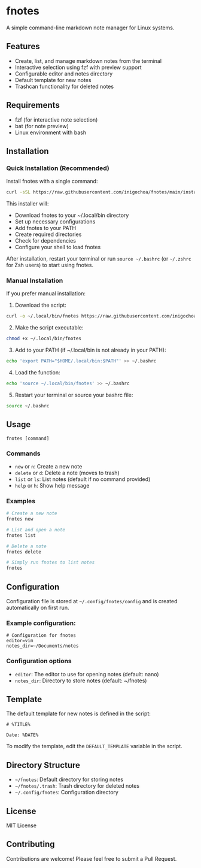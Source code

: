 # fnotes

A simple command-line markdown note manager for Linux systems.

## Features

- Create, list, and manage markdown notes from the terminal
- Interactive selection using fzf with preview support
- Configurable editor and notes directory
- Default template for new notes
- Trashcan functionality for deleted notes

## Requirements

- fzf (for interactive note selection)
- bat (for note preview)
- Linux environment with bash

## Installation

### Quick Installation (Recommended)

Install fnotes with a single command:

```bash
curl -sSL https://raw.githubusercontent.com/inigochoa/fnotes/main/install.sh | bash
```

This installer will:
- Download fnotes to your ~/.local/bin directory
- Set up necessary configurations
- Add fnotes to your PATH
- Create required directories
- Check for dependencies
- Configure your shell to load fnotes

After installation, restart your terminal or run `source ~/.bashrc` (or `~/.zshrc` for Zsh users) to start using fnotes.

### Manual Installation

If you prefer manual installation:

1. Download the script:

```bash
curl -o ~/.local/bin/fnotes https://raw.githubusercontent.com/inigochoa/fnotes/main/fnotes
```

2. Make the script executable:

```bash
chmod +x ~/.local/bin/fnotes
```

3. Add to your PATH (if ~/.local/bin is not already in your PATH):

```bash
echo 'export PATH="$HOME/.local/bin:$PATH"' >> ~/.bashrc
```

4. Load the function:

```bash
echo 'source ~/.local/bin/fnotes' >> ~/.bashrc
```

5. Restart your terminal or source your bashrc file:

```bash
source ~/.bashrc
```

## Usage

```
fnotes [command]
```

### Commands

- `new` or `n`: Create a new note
- `delete` or `d`: Delete a note (moves to trash)
- `list` or `ls`: List notes (default if no command provided)
- `help` or `h`: Show help message

### Examples

```bash
# Create a new note
fnotes new

# List and open a note
fnotes list

# Delete a note
fnotes delete

# Simply run fnotes to list notes
fnotes
```

## Configuration

Configuration file is stored at `~/.config/fnotes/config` and is created automatically on first run.

### Example configuration:

```
# Configuration for fnotes
editor=vim
notes_dir=~/Documents/notes
```

### Configuration options

- `editor`: The editor to use for opening notes (default: nano)
- `notes_dir`: Directory to store notes (default: ~/fnotes)

## Template

The default template for new notes is defined in the script:

```
# %TITLE%

Date: %DATE%

```

To modify the template, edit the `DEFAULT_TEMPLATE` variable in the script.

## Directory Structure

- `~/fnotes`: Default directory for storing notes
- `~/fnotes/.trash`: Trash directory for deleted notes
- `~/.config/fnotes`: Configuration directory

## License

MIT License

## Contributing

Contributions are welcome! Please feel free to submit a Pull Request.
